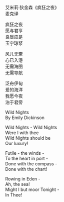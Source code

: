 艾米莉·狄金森《疯狂之夜》  
麦克译 
 
疯狂之夜  
愿与君享  
良辰应是  
玉宇琼浆  

风儿无奈  
心已入港  
无需海图  
无需导航  

泛舟伊甸  
爱的海洋  
我愿今夜  
泊于君旁

Wild Nights  
By Emily Dickinson

Wild Nights - Wild Nights  
Were I with thee  
Wild Nights should be  
Our luxury!

Futile - the winds -  
To the heart in port -  
Done with the compass -  
Done with the chart!

Rowing in Eden -  
Ah, the sea!  
Might I but moor Tonight -  
In Thee!

[comment]: # (與君同享夜瘋狂)
[comment]: # (瘋狂長夜樂無疆)
[comment]: # (心在港灣風無力)
[comment]: # (拋棄海圖不遠航)
[comment]: # (泛舟伊甸愛之海)
[comment]: # (但願今夜泊君旁)

